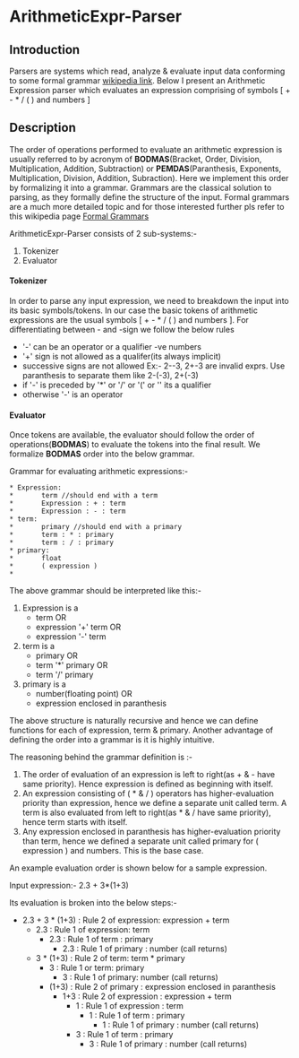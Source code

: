 # ArithmeticExpr-Parser

## Introduction
Parsers are systems which read, analyze & evaluate input data conforming to some formal grammar [wikipedia link](https://en.wikipedia.org/wiki/Parsing). Below I present an Arithmetic Expression parser which evaluates an expression comprising of symbols \[ +  -  *  /  (  ) and numbers \]

## Description
The order of operations performed to evaluate an arithmetic expression is usually referred to by acronym of **BODMAS**(Bracket, Order, Division, Multiplication, Addition, Subtraction) or **PEMDAS**(Paranthesis, Exponents, Multiplication, Division, Addition, Subraction). Here we implement this order by formalizing it into a grammar. Grammars are the classical solution to parsing, as they formally define the structure of the input. Formal grammars are a much more detailed topic and for those interested further pls refer to this wikipedia page [Formal Grammars](https://en.wikipedia.org/wiki/Formal_grammar)

ArithmeticExpr-Parser consists of 2 sub-systems:-
1. Tokenizer
2. Evaluator

#### Tokenizer
In order to parse any input expression, we need to breakdown the input into its basic symbols/tokens. In our case the basic tokens of arithmetic expressions are the usual symbols \[ +  -  *  /  (  ) and numbers \]. For differentiating between - and -sign we follow the below rules

 * '-' can be an operator or a qualifier -ve numbers
 * '+' sign is not allowed as a qualifer(its always implicit)
 * successive signs are not allowed Ex:- 2--3, 2+-3 are invalid exprs. Use paranthesis to separate them like 2-(-3), 2+(-3)
 * if '-' is preceded by '*' or '/' or '(' or '' its a qualifier
 * otherwise '-' is an operator

#### Evaluator
Once tokens are available, the evaluator should follow the order of operations(**BODMAS**) to evaluate the tokens into the final result. We formalize **BODMAS** order into the below grammar.

 Grammar for evaluating arithmetic expressions:-
 ```
 * Expression:
 *       term //should end with a term
 *       Expression : + : term
 *       Expression : - : term    
 * term:
 *       primary //should end with a primary
 *       term : * : primary
 *       term : / : primary
 * primary:  
 *       float 
 *       ( expression ) 
 * 
 ```
The above grammar should be interpreted like this:-
1. Expression is a 
   - term OR
   - expression '+' term OR
   - expression '-' term
2. term is a
   - primary OR
   - term '*' primary OR
   - term '/' primary 
3. primary is a 
   - number(floating point) OR
   - expression enclosed in paranthesis

The above structure is naturally recursive and hence we can define functions for each of expression, term & primary. Another advantage of defining the order into a grammar is it is highly intuitive. 

The reasoning behind the grammar definition is :-

1. The order of evaluation of an expression is left to right(as + & - have same priority). Hence expression is defined as beginning with itself.
2. An expression consisting of ( * & / ) operators has higher-evaluation priority than expression, hence we define a separate unit called term. A term is also evaluated from left to right(as * & / have same priority), hence term starts with itself.
3. Any expression enclosed in paranthesis has higher-evaluation priority than term, hence we defined a separate unit called primary for ( expression ) and numbers. This is the base case.

An example evaluation order is shown below for a sample expression.

Input expression:- 2.3 + 3*(1+3)

Its evaluation is broken into the below steps:-

- 2.3 + 3 * (1+3) : Rule 2 of expression: expression + term
  - 2.3 : Rule 1 of expression: term
    - 2.3 : Rule 1 of term : primary
      - 2.3 : Rule 1 of primary : number (call returns)
  - 3 * (1+3) : Rule 2 of term: term * primary
    - 3 : Rule 1 or term: primary
      - 3 : Rule 1 of primary: number (call returns)
    - (1+3) : Rule 2 of primary : expression enclosed in paranthesis
      - 1+3 : Rule 2 of expression : expression + term
        - 1 : Rule 1 of expression : term
          - 1 : Rule 1 of term : primary
            - 1 : Rule 1 of primary : number (call returns)
        - 3 : Rule 1 of term : primary
          - 3 : Rule 1 of primary : number (call returns)

          
                  


